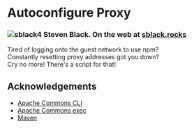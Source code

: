 # Autoconfigure Proxy
### ![sblack4](https://avatars2.githubusercontent.com/u/15880760?v=4&s=40) Steven Black.  On the web at [sblack.rocks](https://sblack.rocks)   

Tired of logging onto the guest network to use npm?  
Constantly resetting proxy addresses got you down?  
Cry no more! There's a script for that!

## Acknowledgements 
* [Apache Commons CLI](https://commons.apache.org/proper/commons-cli/)
* [Apache Commons exec](https://commons.apache.org/proper/commons-exec/)
* [Maven](https://maven.apache.org/)
